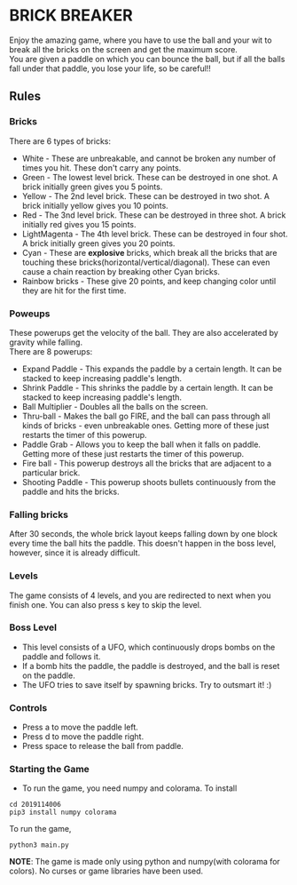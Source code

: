 # BRICK BREAKER
Enjoy the amazing game, where you have to use the ball and your wit to break all the bricks on the screen and get the maximum score.  
You are given a paddle on which you can bounce the ball, but if all the balls fall under that paddle, you lose your life, so be careful!!  
## Rules
### Bricks
There are 6 types of bricks:
* White - These are unbreakable, and cannot be broken any number of times you hit. These don't carry any points.
* Green - The lowest level brick. These can be destroyed in one shot. A brick initially green gives you 5 points.
* Yellow - The 2nd level brick. These can be destroyed in two shot. A brick initially yellow gives you 10 points.
* Red - The 3nd level brick. These can be destroyed in three shot. A brick initially red gives you 15 points.
* LightMagenta - The 4th level brick. These can be destroyed in four shot. A brick initially green gives you 20 points.
* Cyan - These are **explosive** bricks, which break all the bricks that are touching these bricks(horizontal/vertical/diagonal). These can even cause a chain reaction by breaking other Cyan bricks.
* Rainbow bricks - These give 20 points, and keep changing color until they are hit for the first time.
### Poweups
These powerups get the velocity of the ball. They are also accelerated by gravity while falling.  
There are 8 powerups:
* Expand Paddle - This expands the paddle by a certain length. It can be stacked to keep increasing paddle's length.
* Shrink Paddle - This shrinks the paddle by a certain length. It can be stacked to keep increasing paddle's length.
* Ball Multiplier - Doubles all the balls on the screen.
* Thru-ball - Makes the ball go FIRE, and the ball can pass through all kinds of bricks - even unbreakable ones. Getting more of these just restarts the timer of this powerup.
* Paddle Grab - Allows you to keep the ball when it falls on paddle. Getting more of these just restarts the timer of this powerup.
* Fire ball - This powerup destroys all the bricks that are adjacent to a particular brick.
* Shooting Paddle - This powerup shoots bullets continuously from the paddle and hits the bricks.
### Falling bricks
After 30 seconds, the whole brick layout keeps falling down by one block every time the ball hits the paddle. This doesn't happen in the boss level, however, since it is already difficult.
### Levels
The game consists of 4 levels, and you are redirected to next when you finish one. You can also press s key to skip the level.
### Boss Level
* This level consists of a UFO, which continuously drops bombs on the paddle and follows it.
* If a bomb hits the paddle, the paddle is destroyed, and the ball is reset on the paddle.
* The UFO tries to save itself by spawning bricks. Try to outsmart it! :) 
### Controls
* Press a to move the paddle left.
* Press d to move the paddle right.
* Press space to release the ball from paddle.
### Starting the Game
* To run the game, you need numpy and colorama. To install 
```
cd 2019114006
pip3 install numpy colorama
```
To run the game,
```
python3 main.py
```
**NOTE**: The game is made only using python and numpy(with colorama for colors). No curses or game libraries have been used.
